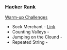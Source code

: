 
### Hacker Rank

[Warm-up Challenges](URL "https://www.hackerrank.com/interview/interview-preparation-kit/warmup/challenges")

* Sock Merchant - [Link](URL "Youtube")
* Counting Valleys - 
* Jumping on the Clound -
* Repeated String -




